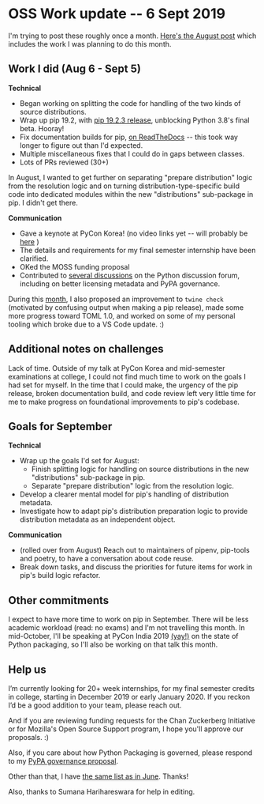 # OSS Work update -- 6 Sept 2019

I'm trying to post these roughly once a month. [Here's the August post](https://pradyunsg.me/blog/2019/08/06/pip-update-2/) which includes the work I was planning to do this month.

## Work I did (Aug 6 - Sept 5)

**Technical**

- Began working on splitting the code for handling of the two kinds of source distributions.
- Wrap up pip 19.2, with [pip 19.2.3 release](https://github.com/pypa/pip/issues/6630), unblocking Python 3.8's final beta. Hooray!
- Fix documentation builds for pip, [on ReadTheDocs](https://pip.pypa.io/) -- this took way longer to figure out than I'd expected.
- Multiple miscellaneous fixes that I could do in gaps between classes.
- Lots of PRs reviewed (30+)

In August, I wanted to get further on separating "prepare distribution" logic from the resolution logic and on turning distribution-type-specific build code into dedicated modules within the new "distributions" sub-package in pip. I didn't get there.

**Communication**

- Gave a keynote at PyCon Korea! (no video links yet -- will probably be [here](https://pyvideo.org/events/pycon-korea-2019.html) )
- The details and requirements for my final semester internship have been clarified.
- OKed the MOSS funding proposal
- Contributed to [several discussions](https://discuss.python.org/u/pradyunsg/activity) on the Python discussion forum, including on better licensing metadata and PyPA governance.

During this [month](https://github.com/pradyunsg?tab=overview&from=2019-07-01&to=2019-07-31), I also proposed an improvement to `twine check` (motivated by confusing output when making a pip release), made some more progress toward TOML 1.0, and worked on some of my personal tooling which broke due to a VS Code update. :)

## Additional notes on challenges

Lack of time. Outside of my talk at PyCon Korea and mid-semester examinations at college, I could not find much time to work on the goals I had set for myself.
In the time that I could make, the urgency of the pip release, broken documentation build, and code review left very little time for me to make progress on foundational improvements to pip's codebase.

## Goals for September

**Technical**

- Wrap up the goals I'd set for August:
  - Finish splitting logic for handling on source distributions in the new "distributions" sub-package in pip.
  - Separate "prepare distribution" logic from the resolution logic.
- Develop a clearer mental model for pip's handling of distribution metadata.
- Investigate how to adapt pip's distribution preparation logic to provide distribution metadata as an independent object.

**Communication**

- (rolled over from August) Reach out to maintainers of pipenv, pip-tools and poetry, to have a conversation about code reuse.
- Break down tasks, and discuss the priorities for future items for work in pip's build logic refactor.

## Other commitments

I expect to have more time to work on pip in September. There will be less academic workload (read: no exams) and I'm not travelling this month. In mid-October, I'll be speaking at PyCon India 2019 [(yay!)](https://in.pycon.org/cfp/2019/proposals/python-packaging-where-we-are-and-where-were-headed~dGV8b/) on the state of Python packaging, so I'll also be working on that talk this month.

## Help us

I’m currently looking for 20+ week internships, for my final semester credits in college, starting in December 2019 or early January 2020. If you reckon I’d be a good addition to your team, please reach out.

And if you are reviewing funding requests for the Chan Zuckerberg Initiative or for Mozilla's Open Source Support program, I hope you'll approve our proposals. :)

Also, if you care about how Python Packaging is governed, please respond to my [PyPA governance proposal](https://discuss.python.org/t/pypa-governance-a-status-quo-model/2221).

Other than that, I have [the same list as in June](https://pradyunsg.me/blog/2019/06/23/pip-update/#help-us). Thanks!

Also, thanks to Sumana Harihareswara for help in editing.
